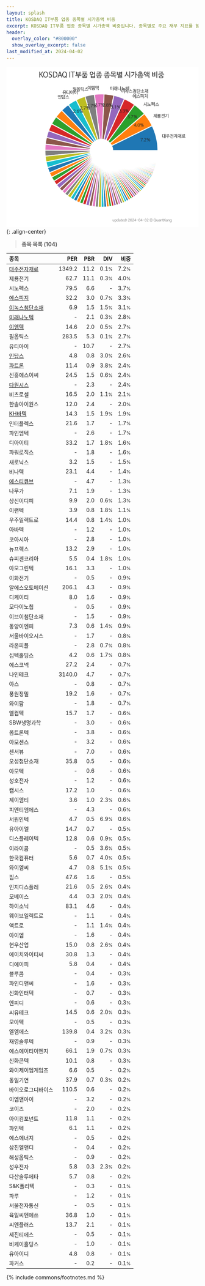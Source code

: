 ```yaml
---
layout: splash
title: KOSDAQ IT부품 업종 종목별 시가총액 비중
excerpt: KOSDAQ IT부품 업종 종목별 시가총액 비중입니다. 종목별로 주요 재무 지표를 함께 표시합니다.
header:
  overlay_color: "#800000"
  show_overlay_excerpt: false
last_modified_at: 2024-04-02
---
```



![KOSDAQ IT부품 업종 종목별 시가총액 비중](/stats/sector/images/kosdaq_업종_IT부품_종목.png){: .align-center}


> **종목 목록 (104)**<a id="list"></a>

| **종목** | **PER** | **PBR** | **DIV** | **비중** |
| :------- | ------: | ------: | ------: | -------: |
| [대주전자재료](/078600/) | 1349.2 | 11.2 | 0.1<small>%</small> | 7.2<small>%</small> |
| 제룡전기 | 62.7 | 11.1 | 0.3<small>%</small> | 4.0<small>%</small> |
| 시노펙스 | 79.5 | 6.6 | - | 3.7<small>%</small> |
| [에스피지](/058610/) | 32.2 | 3.0 | 0.7<small>%</small> | 3.3<small>%</small> |
| [이녹스첨단소재](/272290/) | 6.9 | 1.5 | 1.5<small>%</small> | 3.1<small>%</small> |
| [미래나노텍](/095500/) | - | 2.1 | 0.3<small>%</small> | 2.8<small>%</small> |
| [이엠텍](/091120/) | 14.6 | 2.0 | 0.5<small>%</small> | 2.7<small>%</small> |
| 필옵틱스 | 283.5 | 5.3 | 0.1<small>%</small> | 2.7<small>%</small> |
| 유티아이 | - | 10.7 | - | 2.7<small>%</small> |
| [인탑스](/049070/) | 4.8 | 0.8 | 3.0<small>%</small> | 2.6<small>%</small> |
| [파트론](/091700/) | 11.4 | 0.9 | 3.8<small>%</small> | 2.4<small>%</small> |
| 신흥에스이씨 | 24.5 | 1.5 | 0.6<small>%</small> | 2.4<small>%</small> |
| [다원시스](/068240/) | - | 2.3 | - | 2.4<small>%</small> |
| 비츠로셀 | 16.5 | 2.0 | 1.1<small>%</small> | 2.1<small>%</small> |
| 한솔아이원스 | 12.0 | 2.4 | - | 2.0<small>%</small> |
| [KH바텍](/060720/) | 14.3 | 1.5 | 1.9<small>%</small> | 1.9<small>%</small> |
| 인터플렉스 | 21.6 | 1.7 | - | 1.7<small>%</small> |
| 파인엠텍 | - | 2.6 | - | 1.7<small>%</small> |
| 디아이티 | 33.2 | 1.7 | 1.8<small>%</small> | 1.6<small>%</small> |
| 파워로직스 | - | 1.8 | - | 1.6<small>%</small> |
| 새로닉스 | 3.2 | 1.5 | - | 1.5<small>%</small> |
| 비나텍 | 23.1 | 4.4 | - | 1.4<small>%</small> |
| [에스티큐브](/052020/) | - | 4.7 | - | 1.3<small>%</small> |
| 나무가 | 7.1 | 1.9 | - | 1.3<small>%</small> |
| 상신이디피 | 9.9 | 2.0 | 0.6<small>%</small> | 1.3<small>%</small> |
| 이랜텍 | 3.9 | 0.8 | 1.8<small>%</small> | 1.1<small>%</small> |
| 우주일렉트로 | 14.4 | 0.8 | 1.4<small>%</small> | 1.0<small>%</small> |
| 아바텍 | - | 1.2 | - | 1.0<small>%</small> |
| 코아시아 | - | 2.8 | - | 1.0<small>%</small> |
| 뉴프렉스 | 13.2 | 2.9 | - | 1.0<small>%</small> |
| 슈피겐코리아 | 5.5 | 0.4 | 1.8<small>%</small> | 1.0<small>%</small> |
| 아모그린텍 | 16.1 | 3.3 | - | 1.0<small>%</small> |
| 이화전기 | - | 0.5 | - | 0.9<small>%</small> |
| 알에스오토메이션 | 206.1 | 4.3 | - | 0.9<small>%</small> |
| 디케이티 | 8.0 | 1.6 | - | 0.9<small>%</small> |
| 모다이노칩 | - | 0.5 | - | 0.9<small>%</small> |
| 이브이첨단소재 | - | 1.5 | - | 0.9<small>%</small> |
| 동양이엔피 | 7.3 | 0.6 | 1.4<small>%</small> | 0.9<small>%</small> |
| 서울바이오시스 | - | 1.7 | - | 0.8<small>%</small> |
| 라온피플 | - | 2.8 | 0.7<small>%</small> | 0.8<small>%</small> |
| 심텍홀딩스 | 4.2 | 0.6 | 1.7<small>%</small> | 0.8<small>%</small> |
| 에스코넥 | 27.2 | 2.4 | - | 0.7<small>%</small> |
| 나인테크 | 3140.0 | 4.7 | - | 0.7<small>%</small> |
| 야스 | - | 0.8 | - | 0.7<small>%</small> |
| 풍원정밀 | 19.2 | 1.6 | - | 0.7<small>%</small> |
| 와이팜 | - | 1.8 | - | 0.7<small>%</small> |
| 엘컴텍 | 15.7 | 1.7 | - | 0.6<small>%</small> |
| SBW생명과학 | - | 3.0 | - | 0.6<small>%</small> |
| 옵트론텍 | - | 3.8 | - | 0.6<small>%</small> |
| 아모센스 | - | 3.2 | - | 0.6<small>%</small> |
| 센서뷰 | - | 7.0 | - | 0.6<small>%</small> |
| 오성첨단소재 | 35.8 | 0.5 | - | 0.6<small>%</small> |
| 아모텍 | - | 0.6 | - | 0.6<small>%</small> |
| 성호전자 | - | 1.2 | - | 0.6<small>%</small> |
| 캠시스 | 17.2 | 1.0 | - | 0.6<small>%</small> |
| 제이엠티 | 3.6 | 1.0 | 2.3<small>%</small> | 0.6<small>%</small> |
| 피엔티엠에스 | - | 4.3 | - | 0.6<small>%</small> |
| 서원인텍 | 4.7 | 0.5 | 6.9<small>%</small> | 0.6<small>%</small> |
| 유아이엘 | 14.7 | 0.7 | - | 0.5<small>%</small> |
| 디스플레이텍 | 12.8 | 0.6 | 0.9<small>%</small> | 0.5<small>%</small> |
| 이라이콤 | - | 0.5 | 3.6<small>%</small> | 0.5<small>%</small> |
| 한국컴퓨터 | 5.6 | 0.7 | 4.0<small>%</small> | 0.5<small>%</small> |
| 와이엠씨 | 4.7 | 0.8 | 5.1<small>%</small> | 0.5<small>%</small> |
| 핌스 | 47.6 | 1.6 | - | 0.5<small>%</small> |
| 인지디스플레 | 21.6 | 0.5 | 2.6<small>%</small> | 0.4<small>%</small> |
| 모베이스 | 4.4 | 0.3 | 2.0<small>%</small> | 0.4<small>%</small> |
| 하이소닉 | 83.1 | 4.6 | - | 0.4<small>%</small> |
| 웨이브일렉트로 | - | 1.1 | - | 0.4<small>%</small> |
| 액트로 | - | 1.1 | 1.4<small>%</small> | 0.4<small>%</small> |
| 아이엠 | - | 1.6 | - | 0.4<small>%</small> |
| 현우산업 | 15.0 | 0.8 | 2.6<small>%</small> | 0.4<small>%</small> |
| 에이치와이티씨 | 30.8 | 1.3 | - | 0.4<small>%</small> |
| 디에이피 | 5.8 | 0.4 | - | 0.4<small>%</small> |
| 블루콤 | - | 0.4 | - | 0.3<small>%</small> |
| 파인디앤씨 | - | 1.6 | - | 0.3<small>%</small> |
| 신화인터텍 | - | 0.7 | - | 0.3<small>%</small> |
| 엔피디 | - | 0.6 | - | 0.3<small>%</small> |
| 씨유테크 | 14.5 | 0.6 | 2.0<small>%</small> | 0.3<small>%</small> |
| 모아텍 | - | 0.5 | - | 0.3<small>%</small> |
| 엘엠에스 | 139.8 | 0.4 | 3.2<small>%</small> | 0.3<small>%</small> |
| 재영솔루텍 | - | 0.9 | - | 0.3<small>%</small> |
| 에스에이티이엔지 | 66.1 | 1.9 | 0.7<small>%</small> | 0.3<small>%</small> |
| 신화콘텍 | 10.1 | 0.8 | - | 0.3<small>%</small> |
| 와이제이엠게임즈 | 6.6 | 0.5 | - | 0.2<small>%</small> |
| 동일기연 | 37.9 | 0.7 | 0.3<small>%</small> | 0.2<small>%</small> |
| 바이오로그디바이스 | 110.5 | 0.6 | - | 0.2<small>%</small> |
| 이엠앤아이 | - | 3.2 | - | 0.2<small>%</small> |
| 코이즈 | - | 2.0 | - | 0.2<small>%</small> |
| 아이컴포넌트 | 11.8 | 1.1 | - | 0.2<small>%</small> |
| 파인텍 | 6.1 | 1.1 | - | 0.2<small>%</small> |
| 에스에너지 | - | 0.5 | - | 0.2<small>%</small> |
| 삼진엘앤디 | - | 0.4 | - | 0.2<small>%</small> |
| 해성옵틱스 | - | 0.9 | - | 0.2<small>%</small> |
| 성우전자 | 5.8 | 0.3 | 2.3<small>%</small> | 0.2<small>%</small> |
| 다산솔루에타 | 5.7 | 0.8 | - | 0.2<small>%</small> |
| S&K폴리텍 | - | 0.3 | - | 0.1<small>%</small> |
| 파루 | - | 1.2 | - | 0.1<small>%</small> |
| 서울전자통신 | - | 0.5 | - | 0.1<small>%</small> |
| 육일씨엔에쓰 | 36.8 | 1.0 | - | 0.1<small>%</small> |
| 씨엔플러스 | 13.7 | 2.1 | - | 0.1<small>%</small> |
| 세진티에스 | - | 0.5 | - | 0.1<small>%</small> |
| 비케이홀딩스 | - | 1.0 | - | 0.1<small>%</small> |
| 유아이디 | 4.8 | 0.8 | - | 0.1<small>%</small> |
| 파커스 | - | 0.2 | - | 0.1<small>%</small> |

{% include commons/footnotes.md %}